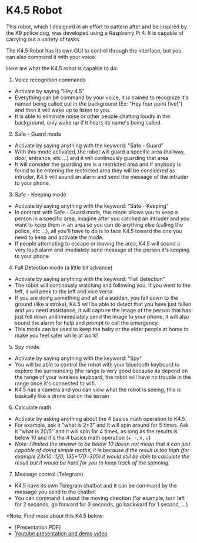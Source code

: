 # K4.5 Robot
This robot, which I designed in an effort to pattern after and be inspired by the K9 police dog, was developed using a Raspberry Pi 4. It is capable of carrying out a variety of tasks.

The K4.5 Robot has its own GUI to control through the interface, but you can also command it with your voice.
  
Here are what the K4.5 robot is capable to do:
  
1. Voice recognition commands 
* Activate by saying "Hey 4.5"
* Everything can be command by your voice, it is trained to recognize it's named being called out in the background (Ex: "Hey four point five!") and then it will wake up to listen to you.
* It is able to eliminate noise or other people chatting loudly in the background, only wake up if it hears its name's being called.
  
2. Safe - Guard mode
* Activate by saying anything with the keyword: "Safe - Guard"
* With this mode activated, the robot will guard a specific area (hallway, door, entrance, etc ...) and it will continously guarding that area
* It will consider the guarding are is a restricted area and if anybody is found to be entering the restricted area they will be considered as intruder, K4.5 will sound an alarm and send the message of the intruder to your phone.
  
3. Safe - Keeping mode
* Activate by saying anything with the keyword: "Safe - Keeping"
* In contrast with Safe - Guard mode, this mode allows you to keep a person in a specific area, imagine after you catched an intruder and you want to keep them in an area so you can do anything else (calling the police, etc ...), all you'll have to do is to face K4.5 toward the one you need to keep and activate the mode.
* If people attempting to escape or leaving the area, K4.5 will sound a very loud alarm and imediately send message of the person it's keeping to your phone
  
4. Fall Detection mode (a little bit advance)
* Activate by saying anything with the keyword: "Fall detection"
* The robot will continously watching and following you, if you went to the left, it will peek to the left and vice versa.
* If you are doing something and all of a sudden, you fall down to the ground (like a stroke), K4.5 will be able to detect that you have just fallen and you need assistance, it will capture the image of the person that has just fell down and immediately send the image to your phone, it will also sound the alarm for help and prompt to call the emergency.
* This mode can be used to keep the baby or the elder people at home to make you feel safer while at work!
  
5. Spy mode
* Activate by saying anything with the keyword: "Spy"
* You will be able to control the robot with your bluetooth keyboard to explore the surrounding (the range is very good because its depend on the range of your wireless keyboard, the robot will have no trouble in the range once it's connected to wifi.
* K4.5 has a camera and you can view what the robot is seeing, this is basically like a drone but on the terrain
 
6. Calculate math
* Activate by asking anything about the 4 basics math operation to K4.5.
* For example, ask it "what is 2+3" and it will spin around for 5 times. Ask it "what is 20/5" and it will spin for 4 times, as long as the results is below 10 and it's the 4 basics math operation (+, -, x, ÷)
* *Note: I limited the answer to be below 10 doesn not mean that it can just capable of doing simple maths, it is because if the result is too high (for example 23x10=120, 135+170=305) it would still be able to calculate the result but it would be hard for you to keep track of the spinning.*
  
7. Message control (Telegram)
* K4.5 have its own Telegram chatbot and it can be command by the message you send to the chatbot
* You can command it about the moving direction (for example, turn left for 2 seconds, go forward for 3 seconds, go backward for 1 second, ...)

*Note: Find more about this K4.5 below:
- [Presentation PDF]
- [Youtube presentation and demo video](https://www.youtube.com/watch?v=RZIst1d33tM&t=1019s)

